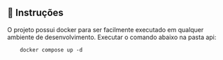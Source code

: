 ## 🚀 Instruções

O projeto possui docker para ser facilmente executado em qualquer ambiente de desenvolvimento. Executar o comando abaixo na pasta api:

```
    docker compose up -d
```